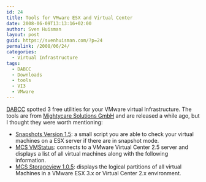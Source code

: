 ```yaml
---
id: 24
title: Tools for VMware ESX and Virtual Center
date: 2008-06-09T13:13:16+02:00
author: Sven Huisman
layout: post
guid: https://svenhuisman.com/?p=24
permalink: /2008/06/24/
categories:
  - Virtual Infrastructure
tags:
  - DABCC
  - Downloads
  - tools
  - VI3
  - VMware
---
```

<a title="DABCC" href="https://www.dabcc.com" target="_blank">DABCC</a> spotted 3 free utilities for your VMware virtual Infrastructure. The tools are from <a title="Mightycare" href="https://www.mightycare.de/" target="_blank">Mightycare Solutions GmbH</a> and are released a while ago, but I thought they were worth mentioning:

  * <a title="Snapshots" href="https://www.dabcc.com/downloadfile.aspx?id=570" target="_blank">Snapshots Version 1.5</a>: a small script you are able to check your virtual machines on a ESX server if there are in snapshot mode. 
  * <a title="MCS VMStatus" href="https://www.dabcc.com/downloadfile.aspx?id=571" target="_blank">MCS VMStatus</a>: connects to a VMware Virtual Center 2.5 server and displays a list of all virtual machines along with the following information. 
  * <a title="MCS Storageview" href="https://www.dabcc.com/downloadfile.aspx?id=572" target="_blank">MCS Storageview 1.0.5</a>: displays the logical partitions of all virtual Machines in a VMware ESX 3.x or Virtual Center 2.x environment.